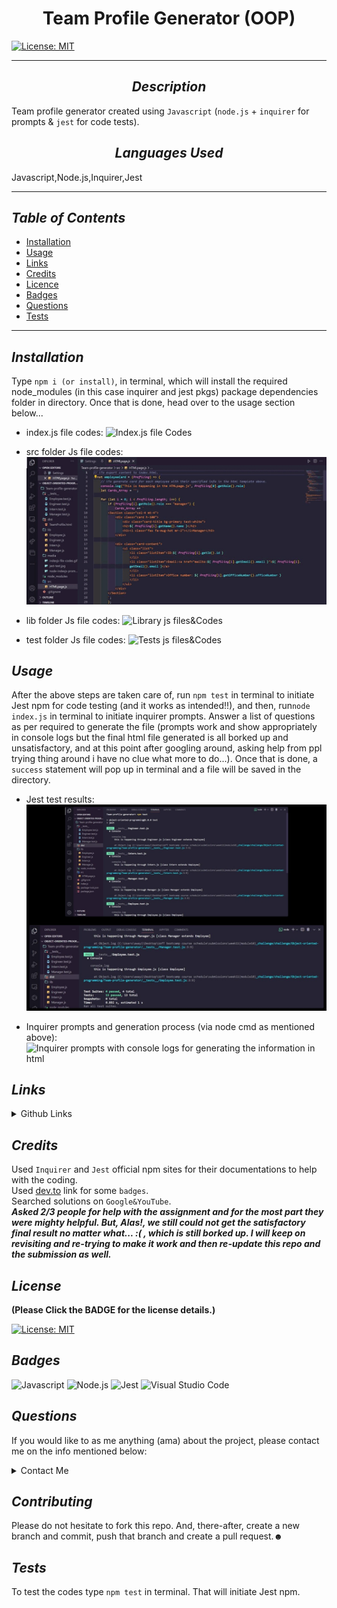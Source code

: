 # <div align="center"> **Team Profile Generator (OOP)** </div>

[![License: MIT](https://img.shields.io/badge/License-MIT-yellow.svg)](https://choosealicense.com/licenses/mit/)

---

## <div align="center"> _Description_ </div>

Team profile generator created using `Javascript` (`node.js` + `inquirer` for prompts & `jest` for code tests).

## <div align="center"> _Languages Used_ </div>

Javascript,Node.js,Inquirer,Jest

---

## _Table of Contents_

- [Installation](#Installation)
- [Usage](#Usage)
- [Links](#Links)
- [Credits](#Credits)
- [Licence](#Licence)
- [Badges](#Badges)
- [Questions](#Questions)
- [Tests](#Tests)

---

## _Installation_

Type `npm i (or install)`, in terminal, which will install the required node_modules (in this case inquirer and jest pkgs) package dependencies folder in directory. Once that is done, head over to the usage section below...

- index.js file codes:
  ![Index.js file Codes](./media/index-js-file-codes.gif)

- src folder Js file codes:
  ![Source js file Codes](./media/src-js-file-code.gif)

- lib folder Js file codes:
  ![Library js files&Codes](./media/lib-js-files-codes.gif)

- test folder Js file codes:
  ![Tests js files&Codes](./media/tests-js-files-codes.gif)

## _Usage_

After the above steps are taken care of, run `npm test` in terminal to initiate Jest npm for code testing (and it works as intended!!), and then, run`node index.js` in terminal to initiate inquirer prompts. Answer a list of questions as per required to generate the file (prompts work and show appropriately in console logs but the final html file generated is all borked up and unsatisfactory, and at this point after googling around, asking help from ppl trying thing around i have no clue what more to do...). Once that is done, a `success` statement will pop up in terminal and a file will be saved in the directory.

- Jest test results:
  ![Jest test](./media/jest-test.jpg)

- Inquirer prompts and generation process (via node cmd as mentioned above):
  ![Inquirer prompts with console logs for generating the information in html](./media/node-indexjs-prompts-with-ConsoleLogs-for-generation-process.gif)

## _Links_

<details>

<summary>Github Links</summary>

> [OOP-TeamProfileGenerator](https://github.com/A-N26/Object-oriented-programming_team-profile-generator)

- > N/A

</details>

## _Credits_

Used `Inquirer` and `Jest` official npm sites for their documentations to help with the coding. </br> Used [dev.to](https://dev.to/envoy_/150-badges-for-github-pnk#ide) link for some `badges`. </br> Searched solutions on `Google&YouTube`. </br> _**Asked 2/3 people for help with the assignment and for the most part they were mighty helpful. But, Alas!, we still could not get the satisfactory final result no matter what... :( , which is still borked up. I will keep on revisiting and re-trying to make it work and then re-update this repo and the submission as well.**_

## _License_

**(Please Click the BADGE for the license details.)**

[![License: MIT](https://img.shields.io/badge/License-MIT-yellow.svg)](https://choosealicense.com/licenses/mit/)

## _Badges_

![Javascript](https://img.shields.io/badge/JavaScript-323330?style=for-the-badge&logo=javascript&logoColor=F7DF1E) ![Node.js](https://img.shields.io/badge/Node.js-43853D?style=for-the-badge&logo=node.js&logoColor=white) ![Jest](https://img.shields.io/badge/Jest-323330?style=for-the-badge&logo=Jest&logoColor=white) ![Visual Studio Code](https://img.shields.io/badge/Visual_Studio_Code-0078D4?style=for-the-badge&logo=visual%20studio%20code&logoColor=white)

## _Questions_

If you would like to as me anything (ama) about the project, please contact me on the info mentioned below:

<details>

<summary>Contact Me</summary>

- [My GitHub Profile](<https://github.com/[A-N26](https://github.com/A-N26)>)

- [My e-mail](A-N26@github.com)

</details>

## _Contributing_

Please do not hesitate to fork this repo. And, there-after, create a new branch and commit, push that branch and create a pull request.☻

## _Tests_

To test the codes type `npm test` in terminal. That will initiate Jest npm.
